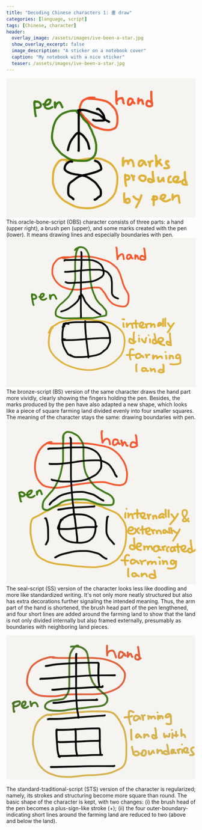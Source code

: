```yaml
---
title: "Decoding Chinese characters 1: 畫 draw"
categories: [language, script]
tags: [Chinese, character]
header:
  overlay_image: /assets/images/ive-been-a-star.jpg
  show_overlay_excerpt: false
  image_description: "A sticker on a notebook cover"
  caption: "My notebook with a nice sticker"
  teaser: /assets/images/ive-been-a-star.jpg
---
```


![Oracle bone script Hua4](/assets/images/hanzi/hua-obs.png)
This oracle-bone-script (OBS) character consists of three parts: a hand (upper right), a brush pen (upper), and some marks created with the pen (lower). It means drawing lines and especially boundaries with pen.
![Bronze script Hua4](/assets/images/hanzi/hua-bs.png)
The bronze-script (BS) version of the same character draws the hand part more vividly, clearly showing the fingers holding the pen. Besides, the marks produced by the pen have also adapted a new shape, which looks like a piece of square farming land divided evenly into four smaller squares. The meaning of the character stays the same: drawing boundaries with pen.
![Seal script Hua4](/assets/images/hanzi/hua-ss.png)
The seal-script (SS) version of the character looks less like doodling and more like standardized writing. It's not only more neatly structured but also has extra decorations further signaling the intended meaning. Thus, the arm part of the hand is shortened, the brush head part of the pen lengthened, and four short lines are added around the farming land to show that the land is not only divided internally but also framed externally, presumably as boundaries with neighboring land pieces.

![Standard traditional script Hua4](/assets/images/hanzi/hua-sts.png)

The standard-traditional-script (STS) version of the character is regularized; namely, its strokes and structuring become more square than round. The basic shape of the character is kept, with two changes: (i) the brush head of the pen becomes a plus-sign-like stroke (+); (ii) the four outer-boundary-indicating short lines around the farming land are reduced to two (above and below the land).
